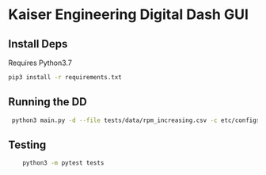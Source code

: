 # Kaiser Engineering Digital Dash GUI

## Install Deps

Requires Python3.7

```sh
pip3 install -r requirements.txt
```

## Running the DD

```sh
 python3 main.py -d --file tests/data/rpm_increasing.csv -c etc/configs/single.json
```

## Testing

```bash
    python3 -m pytest tests
```
